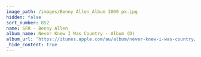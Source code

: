 ```yaml
---
image_path: /images/Benny Allen_Album 3000 px.jpg
hidden: false
sort_number: 852
name: SFR - Benny Allen
album_name: Never Knew I Was Country - Album (D)
album_url: 'https://itunes.apple.com/au/album/never-knew-i-was-country/1439543141'
_hide_content: true
---
```



